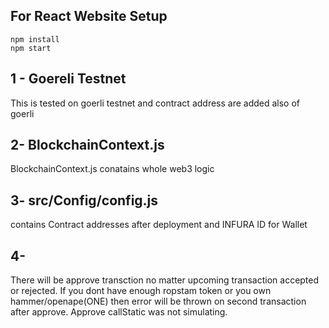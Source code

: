 ## For React Website Setup
```shell
npm install
npm start
```

## 1 - Goereli Testnet
This is tested on goerli testnet and contract address are added also of goerli
   
## 2- BlockchainContext.js
BlockchainContext.js conatains whole web3 logic
 
## 3- src/Config/config.js 
contains Contract addresses after deployment and INFURA ID for Wallet

## 4- 
There will be approve transction no matter upcoming transaction accepted or rejected. If you dont have enough ropstam token or you own hammer/openape(ONE) then error will be thrown on second transaction after approve. Approve callStatic was not simulating.


